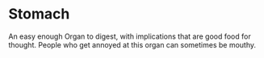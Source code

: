 # Stomach

An easy enough Organ to digest, with implications that are good food for thought. People who get annoyed at this organ can sometimes be mouthy.